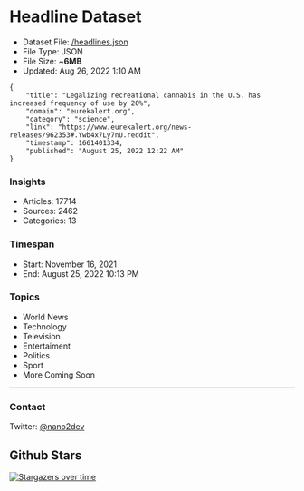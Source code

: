 # Headline Dataset

- Dataset File: [/headlines.json](https://raw.githubusercontent.com/fwd/news/master/headlines.json) 
- File Type: JSON
- File Size: ~**6MB**
- Updated: Aug 26, 2022 1:10 AM

```
{
    "title": "Legalizing recreational cannabis in the U.S. has increased frequency of use by 20%",
    "domain": "eurekalert.org",
    "category": "science",
    "link": "https://www.eurekalert.org/news-releases/962353#.Ywb4x7Ly7nU.reddit",
    "timestamp": 1661401334,
    "published": "August 25, 2022 12:22 AM"
}
```

### Insights

- Articles: 17714
- Sources: 2462
- Categories: 13

### Timespan

- Start: November 16, 2021
- End: August 25, 2022 10:13 PM

### Topics

- World News
- Technology
- Television
- Entertaiment
- Politics
- Sport
- More Coming Soon

---

### Contact 

Twitter: [@nano2dev](https://twitter.com/nano2dev)

## Github Stars

[![Stargazers over time](https://starchart.cc/fwd/news.svg)](https://starchart.cc/fwd/news)
	